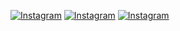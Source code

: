 
<a href="http://google.com.au/" rel="some text">![Instagram](https://img.shields.io/badge/<handle>-%23E4405F.svg?style=for-the-badge&logo=Instagram&logoColor=white)</a> <a href="http://google.com.au/" rel="some text">![Instagram](https://img.shields.io/badge/<handle>-%23E4405F.svg?style=for-the-badge&logo=Instagram&logoColor=white)</a> <a href="http://google.com.au/" rel="some text">![Instagram](https://img.shields.io/badge/<handle>-%23E4405F.svg?style=for-the-badge&logo=Instagram&logoColor=white)</a>
